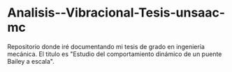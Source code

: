 # Analisis--Vibracional-Tesis-unsaac-mc
Repositorio donde iré documentando mi tesis de grado  en ingeniería mecánica. El titulo es "Estudio del comportamiento dinámico de un puente Bailey a escala".
